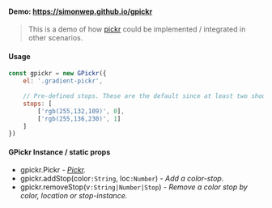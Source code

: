 #### Demo: https://simonwep.github.io/gpickr

> This is a demo of how [pickr](https://github.com/Simonwep/pickr) could be implemented / integrated in other scenarios.

#### Usage
```js
const gpickr = new GPickr({
    el: '.gradient-pickr',
    
    // Pre-defined stops. These are the default since at least two should be defined
    stops: [
        ['rgb(255,132,109)', 0],
        ['rgb(255,136,230)', 1]
    ]
})
```

#### GPickr Instance / static props
* gpickr.Pickr _- [Pickr](https://github.com/Simonwep/pickr)._
* gpickr.addStop(color`:String`, loc`:Number`) _- Add a color-stop._
* gpickr.removeStop(v`:String|Number|Stop`) _- Remove a color stop by color, location or stop-instance._

